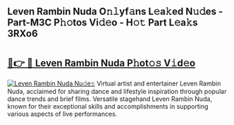 ## Leven Rambin Nuda O𝚗𝚕yf𝚊ns L𝚎a𝚔ed N𝚞𝚍es - Part-M3C P𝚑𝚘tos Vi𝚍𝚎o - H𝚘𝚝 Part L𝚎a𝚔s 3RXo6

# <h2><a href="http://kfa2cgx.oniu.top/?m=Leven+Rambin+Nuda">🔗👉 🔴 Leven Rambin Nuda P𝚑ot𝚘𝚜 V𝚒d𝚎o</a></h2>

[![Leven Rambin Nuda Nu𝚍e𝚜](https://i.imgur.com/0qMVB7G.gif)](http://kfa2cgx.oniu.top/?m=Leven+Rambin+Nuda)
Virtual artist and entertainer Leven Rambin Nuda, acclaimed for sharing dance and lifestyle inspiration through popular dance trends and brief films. Versatile stagehand Leven Rambin Nuda, known for their exceptional skills and accomplishments in supporting various aspects of live performances.  
